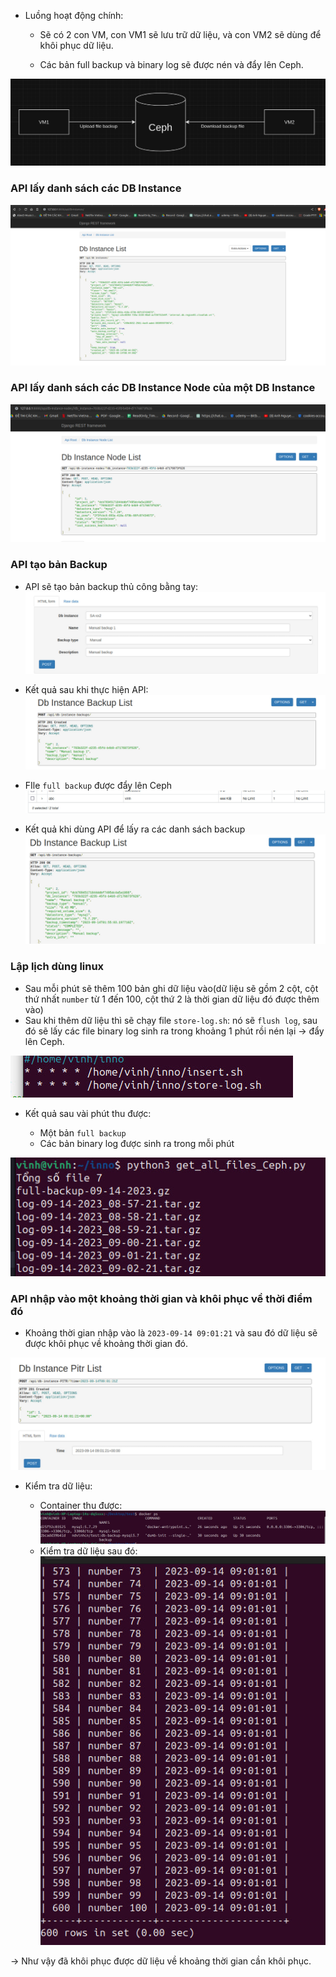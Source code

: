 - Luồng hoạt động chính:

    + Sẽ có 2 con VM, con VM1 sẽ lưu trữ dữ liệu, và con VM2 sẽ dùng để khôi phục dữ liệu. 

    + Các bản full backup và binary log sẽ được nén và đẩy lên Ceph.


![Alt text](/images/luong.png)


### API lấy danh sách các DB Instance
![Alt text](image-1.png)

### API lấy danh sách các DB Instance Node của một DB Instance

![Alt text](image-12.png)

### API tạo bản Backup

- API sẽ tạo bản backup thủ công bằng tay:
![Alt text](image-3.png)

- Kết quả sau khi thực hiện API:
![Alt text](image-4.png)

- FIle `full backup` được đẩy lên Ceph
![Alt text](image-5.png)

- Kết quả khi dùng API để lấy ra các danh sách backup
![Alt text](image-6.png)

### Lập lịch dùng linux
- Sau mỗi phút sẽ thêm 100 bản ghi dữ liệu vào(dữ liệu sẽ gồm 2 cột, cột thứ nhất `number` từ 1 đến 100, cột thứ 2 là thời gian dữ liệu đó được thêm vào)
- Sau khi thêm dữ liệu thì sẽ chạy file `store-log.sh`: nó sẽ `flush log`, sau đó sẽ lấy các file binary log sinh ra trong khoảng 1 phút rồi nén lại -> đẩy lên Ceph.

![Alt text](image-7.png)

- Kết quả sau vài phút thu được:

    + Một bản `full backup`
    + Các bản binary log được sinh ra trong mỗi phút

![Alt text](image-8.png)



### API nhập vào một khoảng thời gian và khôi phục về thời điểm đó 

- Khoảng thời gian nhập vào là `2023-09-14 09:01:21` và sau đó dữ liệu sẽ được khôi phục về khoảng thời gian đó.

![Alt text](image-9.png)

- Kiểm tra dữ liệu:
  
    + Container thu được: 
![Alt text](image-10.png)
    + Kiểm tra dữ liệu sau đó: 
![Alt text](image-11.png)


-> Như vậy đã khôi phục được dữ liệu về khoảng thời gian cần khôi phục.